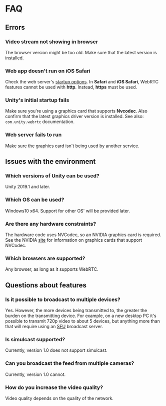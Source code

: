 # FAQ

## Errors

### Video stream not showing in browser

The browser version might be too old. Make sure that the latest version is installed.

### Web app doesn't run on iOS Safari 

Check the web server's [startup options](webserver.md). In **Safari** and **iOS Safari**, WebRTC features cannot be used with **http**. Instead, **https** must be used.

### Unity's initial startup fails

Make sure you're using a graphics card that supports **Nvcodec**. Also confirm that the latest graphics driver version is installed. See also: `com.unity.webrtc` documentation.

### Web server fails to run 

Make sure the graphics card isn't being used by another service. 

## Issues with the environment

### Which versions of Unity can be used?

Unity 2019.1 and later.

### Which OS can be used?

Windows10 x64. Support for other OS' will be provided later.

### Are there any hardware constraints?

The hardware code uses NVCodec, so an NVIDIA graphics card is required. See the NVIDIA [site](https://developer.nvidia.com/video-encode-decode-gpu-support-matrix) for information on graphics cards that support NVCodec.

### Which browsers are supported?

Any browser, as long as it supports WebRTC.

## Questions about features

### Is it possible to broadcast to multiple devices?

Yes. However, the more devices being transmitted to, the greater the burden on the transmitting device. For example, on a new desktop PC it's possible to transmit 720p video to about 5 devices, but anything more than that will require using an [SFU](https://webrtcglossary.com/sfu/) broadcast server.

### Is simulcast supported?

Currently, version 1.0 does not support simulcast.

### Can you broadcast the feed from multiple cameras?

Currently, version 1.0 cannot.

### How do you increase the video quality?

Video quality depends on the quality of the network. 


